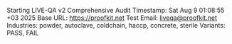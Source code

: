 Starting LIVE-QA v2 Comprehensive Audit
Timestamp: Sat Aug  9 01:08:55 +03 2025
Base URL: https://proofkit.net
Test Email: liveqa@proofkit.net
Industries: powder, autoclave, coldchain, haccp, concrete, sterile
Variants: PASS, FAIL
